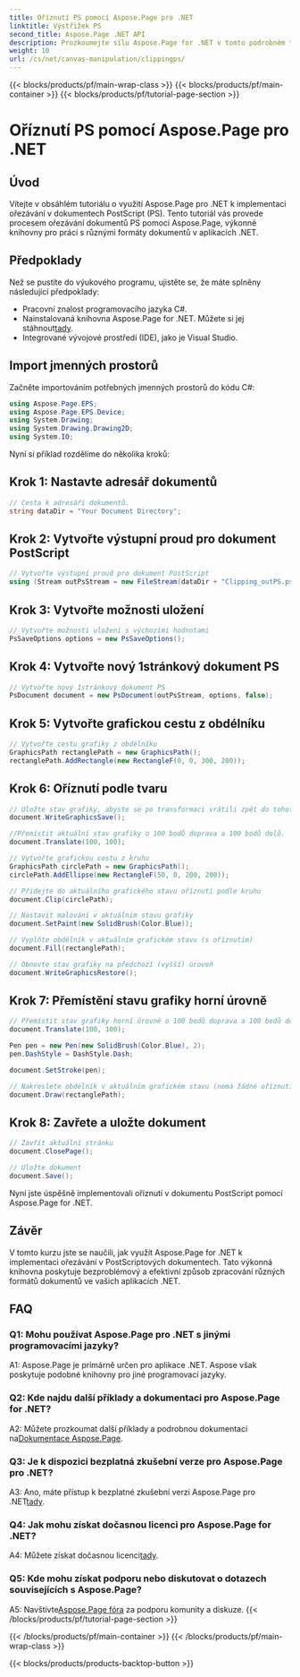 ```yaml
---
title: Oříznutí PS pomocí Aspose.Page pro .NET
linktitle: Výstřižek PS
second_title: Aspose.Page .NET API
description: Prozkoumejte sílu Aspose.Page for .NET v tomto podrobném tutoriálu o ořezávání PostScriptových dokumentů. Naučte se bez námahy vylepšit své možnosti zpracování dokumentů.
weight: 10
url: /cs/net/canvas-manipulation/clippingps/
---
```


{{< blocks/products/pf/main-wrap-class >}}
{{< blocks/products/pf/main-container >}}
{{< blocks/products/pf/tutorial-page-section >}}

# Oříznutí PS pomocí Aspose.Page pro .NET

## Úvod

Vítejte v obsáhlém tutoriálu o využití Aspose.Page pro .NET k implementaci ořezávání v dokumentech PostScript (PS). Tento tutoriál vás provede procesem ořezávání dokumentů PS pomocí Aspose.Page, výkonné knihovny pro práci s různými formáty dokumentů v aplikacích .NET.

## Předpoklady

Než se pustíte do výukového programu, ujistěte se, že máte splněny následující předpoklady:

- Pracovní znalost programovacího jazyka C#.
-  Nainstalovaná knihovna Aspose.Page for .NET. Můžete si jej stáhnout[tady](https://releases.aspose.com/page/net/).
- Integrované vývojové prostředí (IDE), jako je Visual Studio.

## Import jmenných prostorů

Začněte importováním potřebných jmenných prostorů do kódu C#:

```csharp
using Aspose.Page.EPS;
using Aspose.Page.EPS.Device;
using System.Drawing;
using System.Drawing.Drawing2D;
using System.IO;
```

Nyní si příklad rozdělíme do několika kroků:

## Krok 1: Nastavte adresář dokumentů

```csharp
// Cesta k adresáři dokumentů.
string dataDir = "Your Document Directory";
```

## Krok 2: Vytvořte výstupní proud pro dokument PostScript

```csharp
// Vytvořte výstupní proud pro dokument PostScript
using (Stream outPsStream = new FileStream(dataDir + "Clipping_outPS.ps", FileMode.Create))
```

## Krok 3: Vytvořte možnosti uložení

```csharp
// Vytvořte možnosti uložení s výchozími hodnotami
PsSaveOptions options = new PsSaveOptions();
```

## Krok 4: Vytvořte nový 1stránkový dokument PS

```csharp
// Vytvořte nový 1stránkový dokument PS
PsDocument document = new PsDocument(outPsStream, options, false);
```

## Krok 5: Vytvořte grafickou cestu z obdélníku

```csharp
// Vytvořte cestu grafiky z obdélníku
GraphicsPath rectanglePath = new GraphicsPath();
rectanglePath.AddRectangle(new RectangleF(0, 0, 300, 200));
```

## Krok 6: Oříznutí podle tvaru

```csharp
// Uložte stav grafiky, abyste se po transformaci vrátili zpět do tohoto stavu
document.WriteGraphicsSave();

//Přemístit aktuální stav grafiky o 100 bodů doprava a 100 bodů dolů.
document.Translate(100, 100);

// Vytvořte grafickou cestu z kruhu
GraphicsPath circlePath = new GraphicsPath();
circlePath.AddEllipse(new RectangleF(50, 0, 200, 200));

// Přidejte do aktuálního grafického stavu oříznutí podle kruhu
document.Clip(circlePath);

// Nastavit malování v aktuálním stavu grafiky
document.SetPaint(new SolidBrush(Color.Blue));

// Vyplňte obdélník v aktuálním grafickém stavu (s oříznutím)
document.Fill(rectanglePath);

// Obnovte stav grafiky na předchozí (vyšší) úroveň
document.WriteGraphicsRestore();
```

## Krok 7: Přemístění stavu grafiky horní úrovně

```csharp
// Přemístit stav grafiky horní úrovně o 100 bodů doprava a 100 bodů dolů.
document.Translate(100, 100);

Pen pen = new Pen(new SolidBrush(Color.Blue), 2);
pen.DashStyle = DashStyle.Dash;

document.SetStroke(pen);

// Nakreslete obdélník v aktuálním grafickém stavu (nemá žádné oříznutí) nad oříznutým obdélníkem
document.Draw(rectanglePath);
```

## Krok 8: Zavřete a uložte dokument

```csharp
// Zavřít aktuální stránku
document.ClosePage();

// Uložte dokument
document.Save();
```

Nyní jste úspěšně implementovali oříznutí v dokumentu PostScript pomocí Aspose.Page for .NET.

## Závěr

V tomto kurzu jste se naučili, jak využít Aspose.Page for .NET k implementaci ořezávání v PostScriptových dokumentech. Tato výkonná knihovna poskytuje bezproblémový a efektivní způsob zpracování různých formátů dokumentů ve vašich aplikacích .NET.

## FAQ

### Q1: Mohu používat Aspose.Page pro .NET s jinými programovacími jazyky?

A1: Aspose.Page je primárně určen pro aplikace .NET. Aspose však poskytuje podobné knihovny pro jiné programovací jazyky.

### Q2: Kde najdu další příklady a dokumentaci pro Aspose.Page for .NET?

 A2: Můžete prozkoumat další příklady a podrobnou dokumentaci na[Dokumentace Aspose.Page](https://reference.aspose.com/page/net/).

### Q3: Je k dispozici bezplatná zkušební verze pro Aspose.Page pro .NET?

 A3: Ano, máte přístup k bezplatné zkušební verzi Aspose.Page pro .NET[tady](https://releases.aspose.com/).

### Q4: Jak mohu získat dočasnou licenci pro Aspose.Page for .NET?

 A4: Můžete získat dočasnou licenci[tady](https://purchase.aspose.com/temporary-license/).

### Q5: Kde mohu získat podporu nebo diskutovat o dotazech souvisejících s Aspose.Page?

 A5: Navštivte[Aspose.Page fóra](https://forum.aspose.com/c/page/39) za podporu komunity a diskuze.
{{< /blocks/products/pf/tutorial-page-section >}}

{{< /blocks/products/pf/main-container >}}
{{< /blocks/products/pf/main-wrap-class >}}

{{< blocks/products/products-backtop-button >}}
